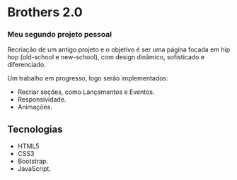 # Brothers 2.0
### Meu segundo projeto pessoal

Recriação de um antigo projeto e o objetivo é ser uma página focada em hip hop (old-school e new-school), com design dinâmico, sofisticado e diferenciado.

Um trabalho em progresso, logo serão implementados:

- Recriar seções, como Lançamentos e Eventos.<br>
- Responsividade.<br>
- Animações.

## Tecnologias
- HTML5<br>
- CSS3<br>
- Bootstrap.<br>
- JavaScript.

